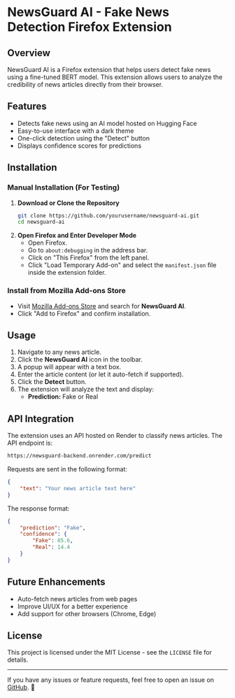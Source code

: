 # NewsGuard AI - Fake News Detection Firefox Extension

## Overview
NewsGuard AI is a Firefox extension that helps users detect fake news using a fine-tuned BERT model. This extension allows users to analyze the credibility of news articles directly from their browser.

## Features
- Detects fake news using an AI model hosted on Hugging Face
- Easy-to-use interface with a dark theme
- One-click detection using the "Detect" button
- Displays confidence scores for predictions

## Installation
### Manual Installation (For Testing)
1. **Download or Clone the Repository**
   ```sh
   git clone https://github.com/yourusername/newsguard-ai.git
   cd newsguard-ai
   ```
2. **Open Firefox and Enter Developer Mode**
   - Open Firefox.
   - Go to `about:debugging` in the address bar.
   - Click on "This Firefox" from the left panel.
   - Click "Load Temporary Add-on" and select the `manifest.json` file inside the extension folder.

### Install from Mozilla Add-ons Store
- Visit [Mozilla Add-ons Store](https://addons.mozilla.org/) and search for **NewsGuard AI**.
- Click "Add to Firefox" and confirm installation.

## Usage
1. Navigate to any news article.
2. Click the **NewsGuard AI** icon in the toolbar.
3. A popup will appear with a text box.
4. Enter the article content (or let it auto-fetch if supported).
5. Click the **Detect** button.
6. The extension will analyze the text and display:
   - **Prediction:** Fake or Real

## API Integration
The extension uses an API hosted on Render to classify news articles. The API endpoint is:
```sh
https://newsguard-backend.onrender.com/predict
```
Requests are sent in the following format:
```json
{
    "text": "Your news article text here"
}
```
The response format:
```json
{
    "prediction": "Fake",
    "confidence": {
        "Fake": 85.6,
        "Real": 14.4
    }
}
```
## Future Enhancements
- Auto-fetch news articles from web pages
- Improve UI/UX for a better experience
- Add support for other browsers (Chrome, Edge)

## License
This project is licensed under the MIT License - see the `LICENSE` file for details.

---

If you have any issues or feature requests, feel free to open an issue on [GitHub](https://github.com/nallarahul/newsguard-ai/issues). 🚀
